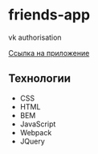 # friends-app
vk authorisation

[Ссылка на приложение](https://leannalight.github.io/friends-app/)

## Технологии

- CSS
- HTML
- BEM
- JavaScript
- Webpack
- JQuery